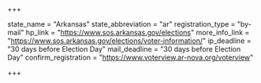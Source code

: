 +++

state_name = "Arkansas"
state_abbreviation = "ar"
registration_type = "by-mail"
hp_link = "https://www.sos.arkansas.gov/elections"
more_info_link = "https://www.sos.arkansas.gov/elections/voter-information/"
ip_deadline = "30 days before Election Day"
mail_deadline = "30 days before Election Day"
confirm_registration = "https://www.voterview.ar-nova.org/voterview"

+++